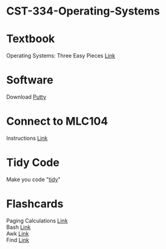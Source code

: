 # CST-334-Operating-Systems

# Textbook    
Operating Systems: Three Easy Pieces [Link](http://pages.cs.wisc.edu/~remzi/OSTEP/)    

# Software    
Download [Putty](https://www.chiark.greenend.org.uk/~sgtatham/putty/latest.html)  

# Connect to MLC104
Instructions [Link](https://docs.google.com/document/d/17uspMTf83RB1kk-rL_tSFD04K2eqBdM6ih7NglJKCjQ/edit)      

# Tidy Code    
Make you code "[tidy](https://codebeautify.org/cpp-formatter-beautifier#)"    

# Flashcards    
Paging Calculations [Link](https://www.cram.com/flashcards/memorize/334-paging-calculations-9824603)     
Bash [Link](https://www.cram.com/flashcards/memorize/bash-practice-6518378)    
Awk [Link](https://www.cram.com/flashcards/memorize/awk-334-6529711)    
Find [Link](https://www.cram.com/flashcards/memorize/334-find-10292234)    